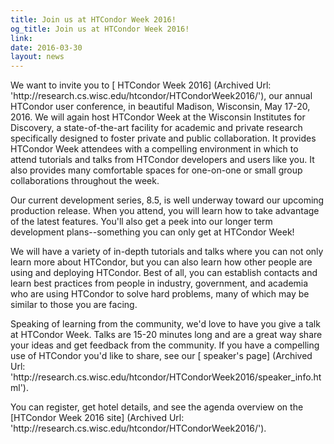 ```yaml
---
title: Join us at HTCondor Week 2016!
og_title: Join us at HTCondor Week 2016!
link: 
date: 2016-03-30
layout: news
---
```


<p>We want to invite you to [ HTCondor Week 2016] (Archived Url: 'http://research.cs.wisc.edu/htcondor/HTCondorWeek2016/'), our annual HTCondor user conference, in beautiful Madison, Wisconsin, May 17-20, 2016. We will again host HTCondor Week at the Wisconsin Institutes for Discovery, a state-of-the-art facility for academic and private research specifically designed to foster private and public collaboration. It provides HTCondor Week attendees with a compelling environment in which to attend tutorials and talks from HTCondor developers and users like you. It also provides many comfortable spaces for one-on-one or small group collaborations throughout the week.  <p>Our current development series, 8.5, is well underway toward our upcoming production release. When you attend, you will learn how to take advantage of the latest features. You'll also get a peek into our longer term development plans--something you can only get at HTCondor Week!  <p>We will have a variety of in-depth tutorials and talks where you can not only learn more about HTCondor, but you can also learn how other people are using and deploying HTCondor. Best of all, you can establish contacts and learn best practices from people in industry, government, and academia who are using HTCondor to solve hard problems, many of which may be similar to those you are facing.  <p>Speaking of learning from the community, we'd love to have you give a talk at HTCondor Week. Talks are 15-20 minutes long and are a great way share your ideas and get feedback from the community. If you have a compelling use of HTCondor you'd like to share, see our [ speaker's page] (Archived Url: 'http://research.cs.wisc.edu/htcondor/HTCondorWeek2016/speaker_info.html').  <p>You can register, get hotel details, and see the agenda overview on the [HTCondor Week 2016 site] (Archived Url: 'http://research.cs.wisc.edu/htcondor/HTCondorWeek2016/'). 
